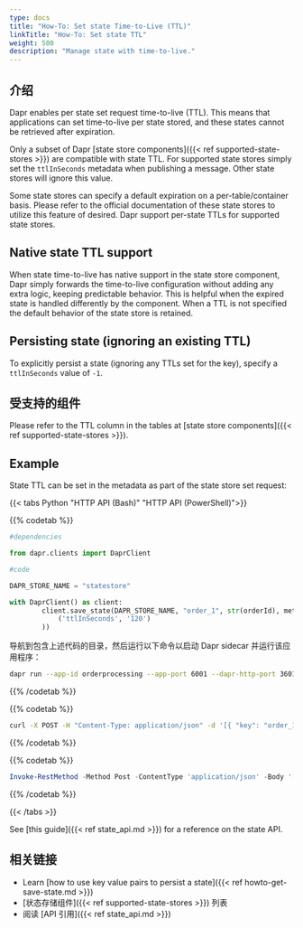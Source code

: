 ```yaml
---
type: docs
title: "How-To: Set state Time-to-Live (TTL)"
linkTitle: "How-To: Set state TTL"
weight: 500
description: "Manage state with time-to-live."
---
```


## 介绍

Dapr enables per state set request time-to-live (TTL). This means that applications can set time-to-live per state stored, and these states cannot be retrieved after expiration.

Only a subset of Dapr [state store components]({{< ref supported-state-stores >}}) are compatible with state TTL. For supported state stores simply set the `ttlInSeconds` metadata when publishing a message. Other state stores will ignore this value.

Some state stores can specify a default expiration on a per-table/container basis. Please refer to the official documentation of these state stores to utilize this feature of desired. Dapr support per-state TTLs for supported state stores.

## Native state TTL support

When state time-to-live has native support in the state store component, Dapr simply forwards the time-to-live configuration without adding any extra logic, keeping predictable behavior. This is helpful when the expired state is handled differently by the component. When a TTL is not specified the default behavior of the state store is retained.

## Persisting state (ignoring an existing TTL)

To explicitly persist a state (ignoring any TTLs set for the key), specify a `ttlInSeconds` value of `-1`.

## 受支持的组件

Please refer to the TTL column in the tables at [state store components]({{< ref supported-state-stores >}}).

## Example

State TTL can be set in the metadata as part of the state store set request:

{{< tabs Python "HTTP API (Bash)" "HTTP API (PowerShell)">}}

{{% codetab %}}

```python
#dependencies

from dapr.clients import DaprClient

#code

DAPR_STORE_NAME = "statestore"

with DaprClient() as client:
        client.save_state(DAPR_STORE_NAME, "order_1", str(orderId), metadata=(
            ('ttlInSeconds', '120')
        )) 

```

导航到包含上述代码的目录，然后运行以下命令以启动 Dapr sidecar 并运行该应用程序：

```bash
dapr run --app-id orderprocessing --app-port 6001 --dapr-http-port 3601 --dapr-grpc-port 60001 -- python3 OrderProcessingService.py
```

{{% /codetab %}}

{{% codetab %}}

```bash
curl -X POST -H "Content-Type: application/json" -d '[{ "key": "order_1", "value": "250", "metadata": { "ttlInSeconds": "120" } }]' http://localhost:3601/v1.0/state/statestore
```

{{% /codetab %}}

{{% codetab %}}

```powershell
Invoke-RestMethod -Method Post -ContentType 'application/json' -Body '[{"key": "order_1", "value": "250", "metadata": {"ttlInSeconds": "120"}}]' -Uri 'http://localhost:3601/v1.0/state/statestore'
```

{{% /codetab %}}

{{< /tabs >}}

See [this guide]({{< ref state_api.md >}}) for a reference on the state API.

## 相关链接

- Learn [how to use key value pairs to persist a state]({{< ref howto-get-save-state.md >}})
- [状态存储组件]({{< ref supported-state-stores >}}) 列表
- 阅读 [API 引用]({{< ref state_api.md >}})